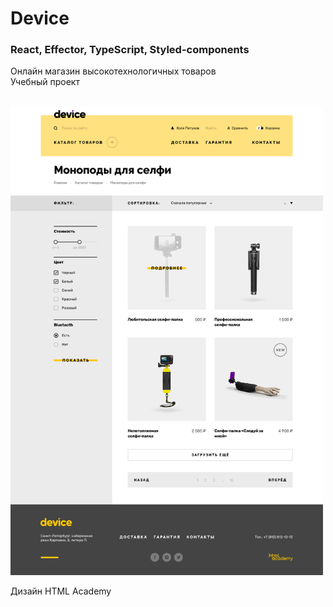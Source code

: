 # Device
### React, Effector, TypeScript, Styled-components
Онлайн магазин высокотехнологичных товаров<br/>
Учебный проект

<br/>
<img src="https://github.com/sonyamilyukova/device/blob/main/public/images/catalog-preview.jpg" alt="Страница каталога" width="500px" height="750px" />
<br/>

Дизайн HTML Academy
